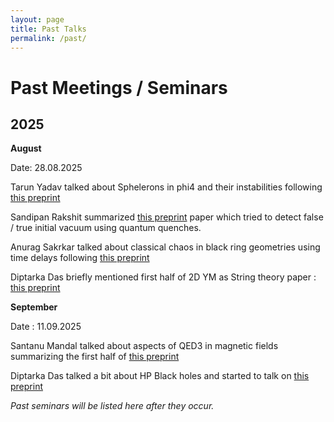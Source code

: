 ```yaml
---
layout: page
title: Past Talks
permalink: /past/
---
```


# Past Meetings / Seminars

## 2025


**August** 

Date: 28.08.2025

Tarun Yadav talked about Sphelerons in phi4 and their instabilities following [this preprint](https://arxiv.org/abs/2508.12150)

Sandipan Rakshit summarized [this preprint](https://arxiv.org/abs/2308.08340) paper which tried to detect false / true initial vacuum using quantum quenches.

Anurag Sakrkar talked about classical chaos in black ring geometries using time delays following [this preprint](https://arxiv.org/abs/2508.09669)

Diptarka Das briefly mentioned first half of 2D YM as String theory paper :  [this preprint](https://arxiv.org/abs/2506.21663)

**September**

Date : 11.09.2025

Santanu Mandal talked about aspects of QED3 in magnetic fields summarizing the first half of [this preprint](https://arxiv.org/abs/2508.03532)

Diptarka Das talked a bit about HP Black holes and started to talk on [this preprint](https://arxiv.org/abs/2509.02905)


*Past seminars will be listed here after they occur.*
